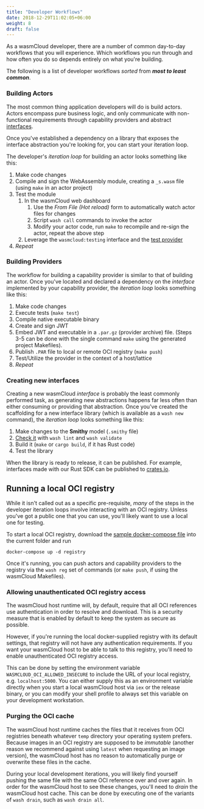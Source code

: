 ```yaml
---
title: "Developer Workflows"
date: 2018-12-29T11:02:05+06:00
weight: 8
draft: false
---
```


As a wasmCloud developer, there are a number of common day-to-day workflows that you will experience. Which workflows you run through and how often you do so depends entirely on what you're building. 

The following is a list of developer workflows _sorted_ from **_most to least common_**.

### Building Actors
The most common thing application developers will do is build actors. Actors encompass pure business logic, and only communicate with non-functional requirements through capability providers and abstract [interfaces](/interfaces).

Once you've established a dependency on a library that exposes the interface abstraction you're looking for, you can start your iteration loop.

The developer's _iteration loop_ for building an actor looks something like this:
1. Make code changes
1. Compile and sign the WebAssembly module, creating a `_s.wasm` file (using `make` in an actor project)
1. Test the module
    1. In the wasmCloud web dashboard
        1. Use the _From File (Hot reload)_ form to automatically watch actor files for changes
        1. Script `wash call` commands to invoke the actor
        1. Modify your actor code, run `make` to recompile and re-sign the actor, repeat the above step
    1. Leverage the `wasmcloud:testing` interface and the [test provider](https://github.com/wasmCloud/wasmcloud-test)
1. _Repeat_

### Building Providers
The workflow for building a capability provider is similar to that of building an actor. Once you've located and declared a dependency on the _interface_ implemented by your capability provider, the _iteration loop_ looks something like this:
1. Make code changes
1. Execute tests (`make test`)
1. Compile native executable binary
1. Create and sign JWT
1. Embed JWT and executable in a `.par.gz` (provider archive) file. (Steps 3-5 can be done with the single command `make` using the generated project Makefiles). 
1. Publish `.PAR` file to local or remote OCI registry (`make push`)
1. Test/Utilize the provider in the context of a host/lattice
1. _Repeat_

### Creating new interfaces
Creating a new wasmCloud _interface_ is probably the least commonly performed task, as generating new abstractions happens far less often than either consuming or providing that abstraction.
Once you've created the scaffolding for a new interface library (which is available as a `wash new` command), the _iteration loop_ looks something like this:
1. Make changes to the **Smithy** model (`.smithy` file)
2. [Check it](/interfaces/tips/lint-validate/) with `wash lint` and `wash validate`
3. Build it (`make` or `cargo build`, if it has Rust code)
4. Test the library

When the library is ready to release, it can be published. For example, interfaces made with our Rust SDK can be published to [crates.io](https://crates.io).

## Running a local OCI registry
While it isn't called out as a specific pre-requisite, _many_ of the steps in the developer iteration loops involve interacting with an OCI registry. Unless you've got a public one that you can use, you'll likely want to use a local one for testing. 

To start a local OCI registry, download the [sample docker-compose file](https://raw.githubusercontent.com/wasmCloud/examples/main/docker/docker-compose.yml) into the current folder and run

```
docker-compose up -d registry
```

Once it's running, you can push actors and capability providers to the registry via the `wash reg` set of commands (or `make push`, if using the wasmCloud Makefiles).

### Allowing unauthenticated OCI registry access
The wasmCloud host runtime will, by default, require that all OCI references use authentication in order to resolve and download. This is a security measure that is enabled by default to keep the system as secure as possible.

However, if you're running the local docker-supplied registry with its default settings, that registry will not have any authentication requirements. If you want your wasmCloud host to be able to talk to this registry, you'll need to enable unauthenticated OCI registry access.

This can be done by setting the environment variable `WASMCLOUD_OCI_ALLOWED_INSECURE` to include the URL of your local registry, e.g. `localhost:5000`. You can either supply this as an environment variable directly when you start a local wasmCloud host via `iex` or the release binary, or you can modify your shell profile to always set this variable on your development workstation.

### Purging the OCI cache
The wasmCloud host runtime caches the files that it receives from OCI registries beneath whatever `temp` directory your operating system prefers. Because images in an OCI registry are supposed to be _immutable_ (another reason we recommend against using `latest` when requesting an image version), the wasmCloud host has no reason to automatically purge or overwrite these files in the cache.

During your local development iterations, you will likely find yourself pushing the same file with the same OCI reference over and over again. In order for the wasmCloud host to see these changes, you'll need to _drain_ the wasmCloud host cache. This can be done by executing one of the variants of `wash drain`, such as `wash drain all`.
